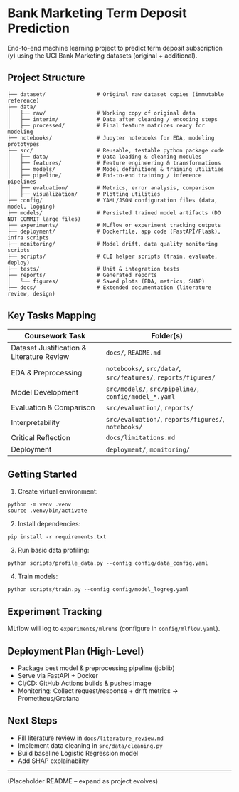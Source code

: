 # Bank Marketing Term Deposit Prediction

End-to-end machine learning project to predict term deposit subscription (y) using the UCI Bank Marketing datasets (original + additional).

## Project Structure
```
├── dataset/                # Original raw dataset copies (immutable reference)
├── data/
│   ├── raw/                # Working copy of original data
│   ├── interim/            # Data after cleaning / encoding steps
│   ├── processed/          # Final feature matrices ready for modeling
├── notebooks/              # Jupyter notebooks for EDA, modeling prototypes
├── src/                    # Reusable, testable python package code
│   ├── data/               # Data loading & cleaning modules
│   ├── features/           # Feature engineering & transformations
│   ├── models/             # Model definitions & training utilities
│   ├── pipeline/           # End-to-end training / inference pipelines
│   ├── evaluation/         # Metrics, error analysis, comparison
│   ├── visualization/      # Plotting utilities
├── config/                 # YAML/JSON configuration files (data, model, logging)
├── models/                 # Persisted trained model artifacts (DO NOT COMMIT large files)
├── experiments/            # MLflow or experiment tracking outputs
├── deployment/             # Dockerfile, app code (FastAPI/Flask), infra scripts
├── monitoring/             # Model drift, data quality monitoring scripts
├── scripts/                # CLI helper scripts (train, evaluate, deploy)
├── tests/                  # Unit & integration tests
├── reports/                # Generated reports
│   └── figures/            # Saved plots (EDA, metrics, SHAP)
├── docs/                   # Extended documentation (literature review, design)
```

## Key Tasks Mapping
| Coursework Task | Folder(s) |
|-----------------|-----------|
| Dataset Justification & Literature Review | `docs/`, `README.md` |
| EDA & Preprocessing | `notebooks/`, `src/data/`, `src/features/`, `reports/figures/` |
| Model Development | `src/models/`, `src/pipeline/`, `config/model_*.yaml` |
| Evaluation & Comparison | `src/evaluation/`, `reports/` |
| Interpretability | `src/evaluation/`, `reports/figures/`, `notebooks/` |
| Critical Reflection | `docs/limitations.md` |
| Deployment | `deployment/`, `monitoring/` |

## Getting Started
1. Create virtual environment:
```
python -m venv .venv
source .venv/bin/activate
```
2. Install dependencies:
```
pip install -r requirements.txt
```
3. Run basic data profiling:
```
python scripts/profile_data.py --config config/data_config.yaml
```
4. Train models:
```
python scripts/train.py --config config/model_logreg.yaml
```

## Experiment Tracking
MLflow will log to `experiments/mlruns` (configure in `config/mlflow.yaml`).

## Deployment Plan (High-Level)
- Package best model & preprocessing pipeline (joblib)
- Serve via FastAPI + Docker
- CI/CD: GitHub Actions builds & pushes image
- Monitoring: Collect request/response + drift metrics -> Prometheus/Grafana

## Next Steps
- Fill literature review in `docs/literature_review.md`
- Implement data cleaning in `src/data/cleaning.py`
- Build baseline Logistic Regression model
- Add SHAP explainability

---
(Placeholder README – expand as project evolves)
